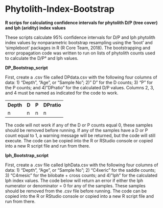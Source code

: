 # Phytolith-Index-Bootstrap
<B>R scrips for calculating confidence intervals for phytolith D/P (tree cover) and Iph (aridity) index values</B>

These scripts calculate 95% confidence intervals for D/P and Iph phytolith index values by nonparametric bootstrap resampling using the ‘boot’ and ‘simpleboot’ packages in R (R Core Team, 2018). The bootstrapping and error propagation code was written to run on lists of phytolith counts used to calculate the D/P° and Iph values.

<B>DP_Bootstrap_script</B>

First, create a .csv file called DPdata.csv with the following four columns of data: 1) “Depth”, “Age”, or “Sample No”; 2)” D” for the D counts; 3) “P” for the P counts; and 4)”DPratio” for the calculated D/P values. Columns 2, 3, and 4 must be named as indicated for the code to work.
<table style="width:100%">
  <tr>
    <th>Depth</th>
    <th>D</th>
    <th>P</th>
    <th>DPratio</th>
  </tr>
  <tr>
    <td>n</td>
    <td>n</td>
    <td>n</td>
    <td>n</td>
  </tr>
  </table>
  
The code will not work if any of the D or P counts equal 0, these samples should be removed before running. If any of the samples have a D or P count equal to 1, a warning message will be returned, but the code will still execute. The code can be copied into the R or RStudio console or copied into a new R script file and run from there.

<B>Iph_Bootstrap_script</B>

First, create a .csv file called IphData.csv with the following four columns of data: 1) “Depth”, “Age”, or “Sample No”; 2) “C4xeric” for the saddle counts; 3) “C4mesic” for the bilobate + cross counts; and 4)”Iph” for the calculated Iph index values. The code below will return an error if either the Iph numerator or denominator = 0 for any of the samples. These samples should be removed from the .csv file before running. The code can be copied into the R or RStudio console or copied into a new R script file and run from there.


